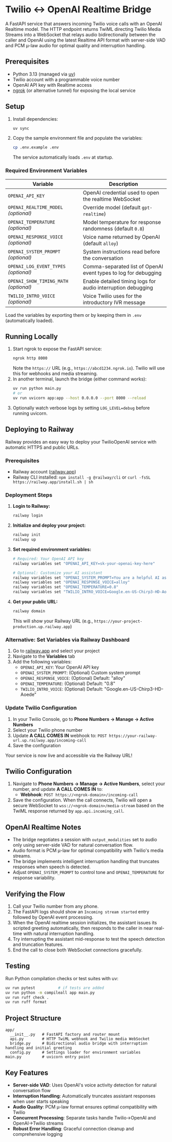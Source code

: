 # Twilio ↔ OpenAI Realtime Bridge

A FastAPI service that answers incoming Twilio voice calls with an OpenAI Realtime model. The HTTP endpoint returns TwiML directing Twilio Media Streams into a WebSocket that relays audio bidirectionally between the caller and OpenAI using the latest Realtime API format with server-side VAD and PCM μ-law audio for optimal quality and interruption handling.

## Prerequisites
- Python 3.13 (managed via [uv](https://github.com/astral-sh/uv))
- Twilio account with a programmable voice number
- OpenAI API key with Realtime access
- [ngrok](https://ngrok.com/) (or alternative tunnel) for exposing the local service

## Setup
1. Install dependencies:
   ```bash
   uv sync
   ```
2. Copy the sample environment file and populate the variables:
   ```bash
   cp .env.example .env
   ```
   The service automatically loads `.env` at startup.

### Required Environment Variables
| Variable | Description |
| --- | --- |
| `OPENAI_API_KEY` | OpenAI credential used to open the realtime WebSocket |
| `OPENAI_REALTIME_MODEL` *(optional)* | Override model (default `gpt-realtime`) |
| `OPENAI_TEMPERATURE` *(optional)* | Model temperature for response randomness (default `0.8`) |
| `OPENAI_RESPONSE_VOICE` *(optional)* | Voice name returned by OpenAI (default `alloy`) |
| `OPENAI_SYSTEM_PROMPT` *(optional)* | System instructions read before the conversation |
| `OPENAI_LOG_EVENT_TYPES` *(optional)* | Comma-separated list of OpenAI event types to log for debugging |
| `OPENAI_SHOW_TIMING_MATH` *(optional)* | Enable detailed timing logs for audio interruption debugging |
| `TWILIO_INTRO_VOICE` *(optional)* | Voice Twilio uses for the introductory IVR message |

Load the variables by exporting them or by keeping them in `.env` (automatically loaded).

## Running Locally
1. Start ngrok to expose the FastAPI service:
   ```bash
   ngrok http 8000
   ```
   Note the `https://` URL (e.g., `https://abcd1234.ngrok.io`). Twilio will use this for webhooks and media streaming.
2. In another terminal, launch the bridge (either command works):
   ```bash
   uv run python main.py
   # or
   uv run uvicorn app:app --host 0.0.0.0 --port 8000 --reload
   ```
3. Optionally watch verbose logs by setting `LOG_LEVEL=debug` before running uvicorn.

## Deploying to Railway

Railway provides an easy way to deploy your TwilioOpenAI service with automatic HTTPS and public URLs.

### Prerequisites
- Railway account ([railway.app](https://railway.app))
- Railway CLI installed: `npm install -g @railway/cli` or `curl -fsSL https://railway.app/install.sh | sh`

### Deployment Steps

1. **Login to Railway:**
   ```bash
   railway login
   ```

2. **Initialize and deploy your project:**
   ```bash
   railway init
   railway up
   ```

3. **Set required environment variables:**
   ```bash
   # Required: Your OpenAI API key
   railway variables set "OPENAI_API_KEY=sk-your-openai-key-here"
   
   # Optional: Customize your AI assistant
   railway variables set "OPENAI_SYSTEM_PROMPT=You are a helpful AI assistant..."
   railway variables set "OPENAI_RESPONSE_VOICE=alloy"
   railway variables set "OPENAI_TEMPERATURE=0.8"
   railway variables set "TWILIO_INTRO_VOICE=Google.en-US-Chirp3-HD-Aoede"
   ```

4. **Get your public URL:**
   ```bash
   railway domain
   ```
   This will show your Railway URL (e.g., `https://your-project-production.up.railway.app`)

### Alternative: Set Variables via Railway Dashboard
1. Go to [railway.app](https://railway.app) and select your project
2. Navigate to the **Variables** tab
3. Add the following variables:
   - `OPENAI_API_KEY`: Your OpenAI API key
   - `OPENAI_SYSTEM_PROMPT`: (Optional) Custom system prompt
   - `OPENAI_RESPONSE_VOICE`: (Optional) Default: "alloy"
   - `OPENAI_TEMPERATURE`: (Optional) Default: "0.8"
   - `TWILIO_INTRO_VOICE`: (Optional) Default: "Google.en-US-Chirp3-HD-Aoede"

### Update Twilio Configuration
1. In your Twilio Console, go to **Phone Numbers → Manage → Active Numbers**
2. Select your Twilio phone number
3. Update **A CALL COMES IN** webhook to: `POST https://your-railway-url.up.railway.app/incoming-call`
4. Save the configuration

Your service is now live and accessible via the Railway URL!

## Twilio Configuration
1. Navigate to **Phone Numbers → Manage → Active Numbers**, select your number, and update **A CALL COMES IN** to:
   - **Webhook**: `POST https://<ngrok-domain>/incoming-call`
2. Save the configuration. When the call connects, Twilio will open a secure WebSocket to `wss://<ngrok-domain>/media-stream` based on the TwiML response returned by `app.api.incoming_call`.

## OpenAI Realtime Notes
- The bridge negotiates a session with `output_modalities` set to audio only using server-side VAD for natural conversation flow.
- Audio format is PCM μ-law for optimal compatibility with Twilio's media streams.
- The bridge implements intelligent interruption handling that truncates responses when speech is detected.
- Adjust `OPENAI_SYSTEM_PROMPT` to control tone and `OPENAI_TEMPERATURE` for response variability.

## Verifying the Flow
1. Call your Twilio number from any phone.
2. The FastAPI logs should show an `Incoming stream started` entry followed by OpenAI event processing.
3. When the OpenAI realtime session initializes, the assistant issues its scripted greeting automatically, then responds to the caller in near real-time with natural interruption handling.
4. Try interrupting the assistant mid-response to test the speech detection and truncation features.
5. End the call to close both WebSocket connections gracefully.

## Testing
Run Python compilation checks or test suites with uv:
```bash
uv run pytest          # if tests are added
uv run python -m compileall app main.py
uv run ruff check .
uv run ruff format
```

## Project Structure
```
app/
  __init__.py   # FastAPI factory and router mount
  api.py        # HTTP TwiML webhook and Twilio media WebSocket
  bridge.py     # Bidirectional audio bridge with interruption handling and initial greeting
  config.py     # Settings loader for environment variables
main.py         # uvicorn entry point
```

## Key Features
- **Server-side VAD**: Uses OpenAI's voice activity detection for natural conversation flow
- **Interruption Handling**: Automatically truncates assistant responses when user starts speaking
- **Audio Quality**: PCM μ-law format ensures optimal compatibility with Twilio
- **Concurrent Processing**: Separate tasks handle Twilio→OpenAI and OpenAI→Twilio streams
- **Robust Error Handling**: Graceful connection cleanup and comprehensive logging
